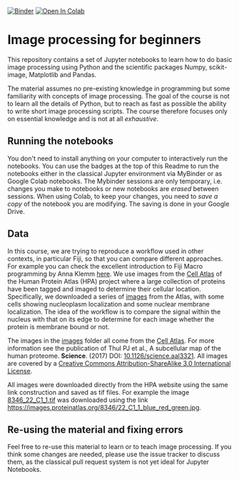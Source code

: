 [![Binder](https://mybinder.org/badge_logo.svg)](https://mybinder.org/v2/gh/guiwitz/PyImageCourse_beginner/e95337e24ae77357e24f2d49bf521203aaec6012?urlpath=lab)
[![Open In Colab](https://colab.research.google.com/assets/colab-badge.svg)](https://colab.research.google.com/github/guiwitz/PyImageCourse_beginner/blob/master)

# Image processing for beginners

This repository contains a set of Jupyter notebooks to learn how to do basic image processing using Python and the scientific packages Numpy, scikit-image, Matplotlib and Pandas.

The material assumes no pre-existing knowledge in programming but some familiarity with concepts of image processing. The goal of the course is not to learn all the details of Python, but to reach as fast as possible the ability to write short image processing scripts. The course therefore focuses only on essential knowledge and is not at all *exhaustive*.

## Running the notebooks

You don't need to install anything on your computer to interactively run the notebooks. You can use the badges at the top of this Readme to run the notebooks either in the classical Jupyter environment via MyBinder or as Google Colab notebooks. The Mybinder sessions are only temporary, i.e. changes you make to notebooks or new notebooks are *erased* between sessions. When using Colab, to keep your changes, you need to *save a copy* of the notebook you are modifying. The saving is done in your Google Drive.

## Data

In this course, we are trying to reproduce a workflow used in other contexts, in particular Fiji, so that you can compare different approaches. For example you can check the excellent introduction to Fiji Macro programming by Anna Klemm [here](https://github.com/ahklemm/ImageJMacro_Introduction). We use images from the [Cell Atlas](https://www.proteinatlas.org/humanproteome/cell) of the Human Protein Atlas (HPA) project where a large collection of proteins have been tagged and imaged to determine their cellular location. Specifically, we downloaded a series of [images](images) from the Atlas, with some cells showing nucleoplasm localization and some nuclear membrane localization. The idea of the workflow is to compare the signal within the nucleus with that on its edge to determine for each image whether the protein is membrane bound or not.

The images in the [images](images) folder all come from the [Cell Atlas](https://www.proteinatlas.org/humanproteome/cell). For more information see the publication of Thul PJ et al., A subcellular map of the human proteome. **Science**. (2017) DOI: [10.1126/science.aal3321](https://doi.org/10.1126/science.aal3321). All images are covered by a [Creative Commons Attribution-ShareAlike 3.0 International License](https://creativecommons.org/licenses/by-sa/3.0/).

All images were downloaded directly from the HPA website using the same link construction and saved as tif files. For example the image [8346_22_C1_1.tif](images/8346_22_C1_1.tif) was downloaded using the link
https://images.proteinatlas.org/8346/22_C1_1_blue_red_green.jpg.

## Re-using the material and fixing errors
Feel free to re-use this material to learn or to teach image processing. If you think some changes are needed, please use the issue tracker to discuss them, as the classical pull request system is not yet ideal for Jupyter Notebooks.
